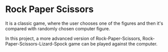 # Rock Paper Scissors

It is a classic game, where the user chooses one of the figures and then it's compared with randomly chosen computer figure.

In this project, a more advanced version of Rock-Paper-Scissors, Rock-Paper-Scissors-Lizard-Spock game can be played against the computer.
